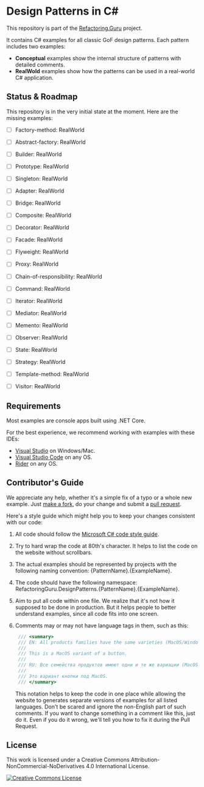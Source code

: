 # Design Patterns in C#

This repository is part of the [Refactoring.Guru](https://refactoring.guru/design-patterns) project.

It contains C# examples for all classic GoF design patterns. Each pattern includes two examples:

- **Conceptual** examples show the internal structure of patterns with detailed comments.
- **RealWold** examples show how the patterns can be used in a real-world C# application.

## Status & Roadmap

This repository is in the very initial state at the moment. Here are the missing examples:

- [ ] Factory-method: RealWorld
- [ ] Abstract-factory: RealWorld
- [ ] Builder: RealWorld
- [ ] Prototype: RealWorld
- [ ] Singleton: RealWorld
- [ ] Adapter: RealWorld
- [ ] Bridge: RealWorld
- [ ] Composite: RealWorld
- [ ] Decorator: RealWorld
- [ ] Facade: RealWorld
- [ ] Flyweight: RealWorld
- [ ] Proxy: RealWorld
- [ ] Chain-of-responsibility: RealWorld
- [ ] Command: RealWorld
- [ ] Iterator: RealWorld
- [ ] Mediator: RealWorld
- [ ] Memento: RealWorld
- [ ] Observer: RealWorld
- [ ] State: RealWorld
- [ ] Strategy: RealWorld
- [ ] Template-method: RealWorld
- [ ] Visitor: RealWorld


## Requirements

Most examples are console apps built using .NET Core.

For the best experience, we recommend working with examples with these IDEs:

- [Visual Studio](https://www.visualstudio.com/downloads/) on Windows/Mac.
- [Visual Studio Code](https://code.visualstudio.com/) on any OS.
- [Rider](https://www.jetbrains.com/rider/) on any OS.


## Contributor's Guide

We appreciate any help, whether it's a simple fix of a typo or a whole new example. Just [make a fork](https://help.github.com/articles/fork-a-repo/), do your change and submit a [pull request](https://help.github.com/articles/creating-a-pull-request-from-a-fork/).

Here's a style guide which might help you to keep your changes consistent with our code:

1. All code should follow the [Microsoft C# code style guide](https://docs.microsoft.com/en-us/dotnet/csharp/programming-guide/inside-a-program/coding-conventions).

2. Try to hard wrap the code at 80th's character. It helps to list the code on the website without scrollbars.

3. The actual examples should be represented by projects with the following naming convention: {PatternName}.{ExampleName}.

4. The code should have the following namespace: RefactoringGuru.DesignPatterns.{PatternName}.{ExampleName}.

5. Aim to put all code within one file. We realize that it's not how it supposed to be done in production. But it helps people to better understand examples, since all code fits into one screen.

6. Comments may or may not have language tags in them, such as this:

    ```csharp
     /// <summary>
     /// EN: All products families have the same varieties (MacOS/Windows).
     ///
     /// This is a MacOS variant of a button.
     ///
     /// RU: Все семейства продуктов имеют одни и те же вариации (MacOS/Windows).
     ///
     /// Это вариант кнопки под MacOS.
     /// </summary>
    ```

    This notation helps to keep the code in one place while allowing the website to generates separate versions of examples for all listed languages. Don't be scared and ignore the non-English part of such comments. If you want to change something in a comment like this, just do it. Even if you do it wrong, we'll tell you how to fix it during the Pull Request.

## License

This work is licensed under a Creative Commons Attribution-NonCommercial-NoDerivatives 4.0 International License.

<a rel="license" href="http://creativecommons.org/licenses/by-nc-nd/4.0/"><img alt="Creative Commons License" style="border-width:0" src="https://i.creativecommons.org/l/by-nc-nd/4.0/80x15.png" /></a>
